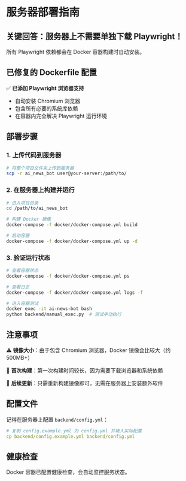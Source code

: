 # 服务器部署指南

## 关键回答：服务器上不需要单独下载 Playwright！

所有 Playwright 依赖都会在 Docker 容器构建时自动安装。

## 已修复的 Dockerfile 配置

✅ **已添加 Playwright 浏览器支持**
- 自动安装 Chromium 浏览器
- 包含所有必要的系统库依赖
- 在容器内完全解决 Playwright 运行环境

## 部署步骤

### 1. 上传代码到服务器
```bash
# 将整个项目文件夹上传到服务器
scp -r ai_news_bot user@your-server:/path/to/
```

### 2. 在服务器上构建并运行
```bash
# 进入项目目录
cd /path/to/ai_news_bot

# 构建 Docker 镜像
docker-compose -f docker/docker-compose.yml build

# 启动容器
docker-compose -f docker/docker-compose.yml up -d
```

### 3. 验证运行状态
```bash
# 查看容器状态
docker-compose -f docker/docker-compose.yml ps

# 查看日志
docker-compose -f docker/docker-compose.yml logs -f

# 进入容器测试
docker exec -it ai-news-bot bash
python backend/manual_exec.py  # 测试手动执行
```

## 注意事项

⚠️ **镜像大小**：由于包含 Chromium 浏览器，Docker 镜像会比较大（约 500MB+）

🔧 **首次构建**：第一次构建时间较长，因为需要下载浏览器和系统依赖

🚀 **后续更新**：只需重新构建镜像即可，无需在服务器上安装额外软件

## 配置文件

记得在服务器上配置 `backend/config.yml`：
```yaml
# 复制 config.example.yml 为 config.yml 并填入实际配置
cp backend/config.example.yml backend/config.yml
```

## 健康检查

Docker 容器已配置健康检查，会自动监控服务状态。
